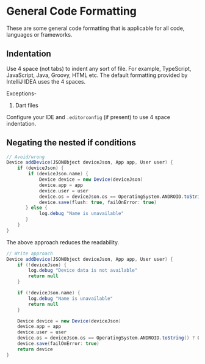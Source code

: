 # General Code Formatting

These are some general code formatting that is applicable for all code, languages or frameworks.

## Indentation

Use 4 space (not tabs) to indent any sort of file. For example, TypeScript, JavaScript, Java, Groovy, HTML etc. The 
default formatting provided by IntelliJ IDEA uses the 4 spaces.

Exceptions-

1. Dart files

Configure your IDE and `.editorconfig` (if present) to use 4 space indentation.

## Negating the nested if conditions

```groovy
// Avoid/wrong
Device addDevice(JSONObject deviceJson, App app, User user) {
    if (deviceJson) {
        if (deviceJson.name) {
            Device device = new Device(deviceJson)
            device.app = app
            device.user = user
            device.os = deviceJson.os == OperatingSystem.ANDROID.toString() ? OperatingSystem.ANDROID : OperatingSystem.IOS
            device.save(flush: true, failOnError: true)
       } else {
            log.debug "Name is unavailable"
       }
    }
}
```

The above approach reduces the readability.

```groovy
// Write approach
Device addDevice(JSONObject deviceJson, App app, User user) {
    if (!deviceJson) {
        log.debug "Device data is not available"
        return null
    }

    if (!deviceJson.name) {
        log.debug "Name is unavailable"
        return null
    }

    Device device = new Device(deviceJson)
    device.app = app
    device.user = user
    device.os = deviceJson.os == OperatingSystem.ANDROID.toString() ? OperatingSystem.ANDROID : OperatingSystem.IOS
    device.save(failOnError: true)
    return device
}

```



